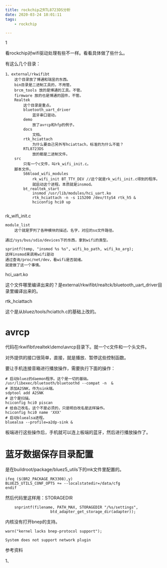 ```yaml
---
title: rockchip之RTL8723DS分析
date: 2020-03-24 18:01:11
tags:
	- rockchip

---
```


1

看rockchip对wifi驱动处理有些不一样。看看具体做了些什么。

有这么几个目录：

```
1、external/rkwifibt
	这个目录放了博通和瑞昱的东西。
	bin目录是二进制工具的，不用管。
	brcm_tools 放的是博通的工具。不管。
	firmware 放的也是博通的固件，不管。
	Realtek
		这个目录是重点。
		bluetooth_uart_driver
			蓝牙串口驱动。
		demo
			放了avrcp和hfp的例子。
		docs
			文档。
		rtk_hciattach
			为什么要自己另外写hciattach，标准的为什么不能？
		RTL8723DS
			放的都是二进制文件。
	src
		只有一个c文件，叫rk_wifi_init.c。
	脚本文件。
		S66load_wifi_modules
			rk_wifi_init BT_TTY_DEV //这个就是rk_wifi_init.c得到的程序。
			就启动这个进程。本质就是insmod。
		bt_realtek_start
			insmod /usr/lib/modules/hci_uart.ko
			rtk_hciattach -n -s 115200 /dev/ttyS4 rtk_h5 &
			hciconfig hci0 up
			
```



rk_wifi_init.c

```
module_list
	这个就是罗列了各种模块的描述。名字，对应的so文件路径。
	
通过/sys/bus/sdio/devices下的东西，拿到wifi的类型。

sprintf(temp, "insmod %s %s", wifi_ko_path, wifi_ko_arg);
这样insmod来调用wifi驱动
通过查询/proc/net/dev，看wifi是否就绪。
就是做了这一个事情。
```

hci_uart.ko 

这个文件哪里编译出来的？是external/rkwifibt/realtck/bluetooth_uart_driver目录里编译出来的。

rtk_hciattach

这个是从bluez/tools/hciattch.c的基础上改的。



# avrcp

代码在rkwifibt\realtek\demo\avrcp目录下。就一个c文件和一个头文件。

对外提供的接口很简单，直接，就是播放、暂停这些控制函数。

要让手机连接音箱进行播放操作，需要执行下面的操作：

```
# 启动bluez的daemon程序。这个是一切的基础。
/usr/libexec/bluetooth/bluetoothd --compat -n  &
# 添加A2SNK，作为sink端。
sdptool add A2SNK
# 这个是扫描。
hciconfig hci0 piscan
# 给自己改名，这个不是必须的，只是明白改名是这样操作。
hciconfig hci0 name 'XXX'
# 启动bluealsa进程。
bluealsa --profile=a2dp-sink & 
```

板端进行这些操作后，手机就可以连上板端的蓝牙，然后进行播放操作了。



# 蓝牙数据保存目录配置

是在buildroot/package/bluez5_utils下的mk文件里配置的。

```
ifeq ($(BR2_PACKAGE_RK3308),y)
BLUEZ5_UTILS_CONF_OPTS += --localstatedir=/data/cfg
endif
```

然后代码里这样用：STORAGEDIR

```
	snprintf(filename, PATH_MAX, STORAGEDIR "/%s/settings",
					btd_adapter_get_storage_dir(adapter));
```



内核没有打开bnep的支持。

```
warn("kernel lacks bnep-protocol support");

System does not support network plugin
```







参考资料

1、

